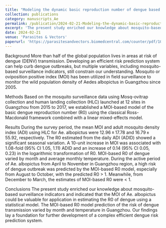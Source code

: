 ```yaml
---
title: "Modeling the dynamic basic reproduction number of dengue based on MOI of Aedes albopictus derived from a multi-site field investigation in Guangzhou, a subtropical region"
collection: publications
category: manuscripts_Ae
permalink: /publication/2024-02-21-Modeling-the-dynamic-basic-reproduction-number-of-dengue
excerpt: 'The present study enriched our knowledge about mosquito-based surveillance indicators and indicated that the MOI of Ae. albopictus could be valuable for application in estimating the R0 of dengue using a statistical model. The MOI-based R0 model prediction of the risk of dengue transmission varied by month and temperature in Guangzhou. Our findings lay a foundation for further development of a complex efficient dengue risk prediction system.'
date: 2024-02-21
venue: 'Parasites & Vectors'
paperurl: 'https://parasitesandvectors.biomedcentral.com/counter/pdf/10.1186/s13071-024-06121-y.pdf'
---
```

Background
More than half of the global population lives in areas at risk of dengue (DENV) transmission. Developing an efficient risk prediction system can help curb dengue outbreaks, but multiple variables, including mosquito-based surveillance indicators, still constrain our understanding. Mosquito or oviposition positive index (MOI) has been utilized in field surveillance to monitor the wild population density of Aedes albopictus in Guangzhou since 2005.

Methods
Based on the mosquito surveillance data using Mosq-ovitrap collection and human landing collection (HLC) launched at 12 sites in Guangzhou from 2015 to 2017, we established a MOI-based model of the basic dengue reproduction number (R0) using the classical Ross-Macdonald framework combined with a linear mixed-effects model.

Results
During the survey period, the mean MOI and adult mosquito density index (ADI) using HLC for Ae. albopictus were 12.96 ± 17.78 and 16.79 ± 55.92, respectively. The R0 estimated from the daily ADI (ADID) showed a significant seasonal variation. A 10-unit increase in MOI was associated with 1.08-fold (95% CI 1.05, 1.11) ADID and an increase of 0.14 (95% CI 0.05, 0.23) in the logarithmic transformation of R0. MOI-based R0 of dengue varied by month and average monthly temperature. During the active period of Ae. albopictus from April to November in Guangzhou region, a high risk of dengue outbreak was predicted by the MOI-based R0 model, especially from August to October, with the predicted R0 > 1. Meanwhile, from December to March, the estimates of MOI-based R0 were < 1.

Conclusions
The present study enriched our knowledge about mosquito-based surveillance indicators and indicated that the MOI of Ae. albopictus could be valuable for application in estimating the R0 of dengue using a statistical model. The MOI-based R0 model prediction of the risk of dengue transmission varied by month and temperature in Guangzhou. Our findings lay a foundation for further development of a complex efficient dengue risk prediction system.